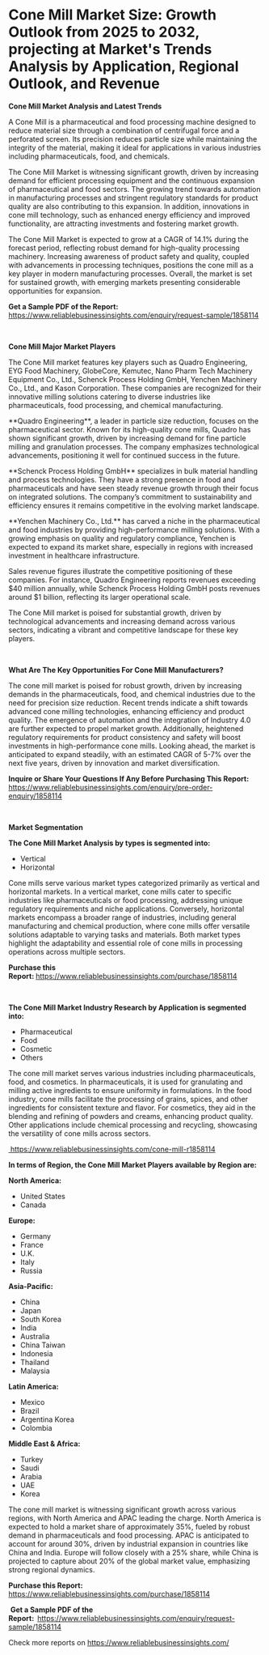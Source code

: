 <p><h1>Cone Mill Market Size: Growth Outlook from 2025 to 2032, projecting at Market's Trends Analysis by Application, Regional Outlook, and Revenue</h1></p><p><strong>Cone Mill Market Analysis and Latest Trends</strong></p>
<p><p>A Cone Mill is a pharmaceutical and food processing machine designed to reduce material size through a combination of centrifugal force and a perforated screen. Its precision reduces particle size while maintaining the integrity of the material, making it ideal for applications in various industries including pharmaceuticals, food, and chemicals.</p><p>The Cone Mill Market is witnessing significant growth, driven by increasing demand for efficient processing equipment and the continuous expansion of pharmaceutical and food sectors. The growing trend towards automation in manufacturing processes and stringent regulatory standards for product quality are also contributing to this expansion. In addition, innovations in cone mill technology, such as enhanced energy efficiency and improved functionality, are attracting investments and fostering market growth.</p><p>The Cone Mill Market is expected to grow at a CAGR of 14.1% during the forecast period, reflecting robust demand for high-quality processing machinery. Increasing awareness of product safety and quality, coupled with advancements in processing techniques, positions the cone mill as a key player in modern manufacturing processes. Overall, the market is set for sustained growth, with emerging markets presenting considerable opportunities for expansion.</p></p>
<p><strong>Get a Sample PDF of the Report:&nbsp;</strong> <a href="https://www.reliablebusinessinsights.com/enquiry/request-sample/1858114?utm_campaign=3080&utm_medium=2&utm_source=Github&utm_content=ia&utm_term=11042025&utm_id=cone-mill">https://www.reliablebusinessinsights.com/enquiry/request-sample/1858114</a></p>
<p>&nbsp;</p>
<p><strong>Cone Mill Major Market Players</strong></p>
<p><p>The Cone Mill market features key players such as Quadro Engineering, EYG Food Machinery, GlobeCore, Kemutec, Nano Pharm Tech Machinery Equipment Co., Ltd., Schenck Process Holding GmbH, Yenchen Machinery Co., Ltd., and Kason Corporation. These companies are recognized for their innovative milling solutions catering to diverse industries like pharmaceuticals, food processing, and chemical manufacturing.</p><p>**Quadro Engineering**, a leader in particle size reduction, focuses on the pharmaceutical sector. Known for its high-quality cone mills, Quadro has shown significant growth, driven by increasing demand for fine particle milling and granulation processes. The company emphasizes technological advancements, positioning it well for continued success in the future.</p><p>**Schenck Process Holding GmbH** specializes in bulk material handling and process technologies. They have a strong presence in food and pharmaceuticals and have seen steady revenue growth through their focus on integrated solutions. The company’s commitment to sustainability and efficiency ensures it remains competitive in the evolving market landscape.</p><p>**Yenchen Machinery Co., Ltd.** has carved a niche in the pharmaceutical and food industries by providing high-performance milling solutions. With a growing emphasis on quality and regulatory compliance, Yenchen is expected to expand its market share, especially in regions with increased investment in healthcare infrastructure.</p><p>Sales revenue figures illustrate the competitive positioning of these companies. For instance, Quadro Engineering reports revenues exceeding $40 million annually, while Schenck Process Holding GmbH posts revenues around $1 billion, reflecting its larger operational scale.</p><p>The Cone Mill market is poised for substantial growth, driven by technological advancements and increasing demand across various sectors, indicating a vibrant and competitive landscape for these key players.</p></p>
<p>&nbsp;</p>
<p><strong>What Are The Key Opportunities For Cone Mill Manufacturers?</strong></p>
<p><p>The cone mill market is poised for robust growth, driven by increasing demands in the pharmaceuticals, food, and chemical industries due to the need for precision size reduction. Recent trends indicate a shift towards advanced cone milling technologies, enhancing efficiency and product quality. The emergence of automation and the integration of Industry 4.0 are further expected to propel market growth. Additionally, heightened regulatory requirements for product consistency and safety will boost investments in high-performance cone mills. Looking ahead, the market is anticipated to expand steadily, with an estimated CAGR of 5-7% over the next five years, driven by innovation and market diversification.</p></p>
<p><strong>Inquire or Share Your Questions If Any Before Purchasing This Report:</strong> <a href="https://www.reliablebusinessinsights.com/enquiry/pre-order-enquiry/1858114?utm_campaign=3080&utm_medium=2&utm_source=Github&utm_content=ia&utm_term=11042025&utm_id=cone-mill">https://www.reliablebusinessinsights.com/enquiry/pre-order-enquiry/1858114</a></p>
<p>&nbsp;</p>
<p><strong>Market Segmentation</strong></p>
<p><strong>The Cone Mill Market Analysis by types is segmented into:</strong></p>
<p><ul><li>Vertical</li><li>Horizontal</li></ul></p>
<p><p>Cone mills serve various market types categorized primarily as vertical and horizontal markets. In a vertical market, cone mills cater to specific industries like pharmaceuticals or food processing, addressing unique regulatory requirements and niche applications. Conversely, horizontal markets encompass a broader range of industries, including general manufacturing and chemical production, where cone mills offer versatile solutions adaptable to varying tasks and materials. Both market types highlight the adaptability and essential role of cone mills in processing operations across multiple sectors.</p></p>
<p><strong>Purchase this Report:&nbsp;</strong><a href="https://www.reliablebusinessinsights.com/purchase/1858114?utm_campaign=3080&utm_medium=2&utm_source=Github&utm_content=ia&utm_term=11042025&utm_id=cone-mill">https://www.reliablebusinessinsights.com/purchase/1858114</a></p>
<p>&nbsp;</p>
<p><strong>The Cone Mill Market Industry Research by Application is segmented into:</strong></p>
<p><ul><li>Pharmaceutical</li><li>Food</li><li>Cosmetic</li><li>Others</li></ul></p>
<p><p>The cone mill market serves various industries including pharmaceuticals, food, and cosmetics. In pharmaceuticals, it is used for granulating and milling active ingredients to ensure uniformity in formulations. In the food industry, cone mills facilitate the processing of grains, spices, and other ingredients for consistent texture and flavor. For cosmetics, they aid in the blending and refining of powders and creams, enhancing product quality. Other applications include chemical processing and recycling, showcasing the versatility of cone mills across sectors.</p></p>
<p><a href="https://www.reliablebusinessinsights.com/cone-mill-r1858114?utm_campaign=3080&utm_medium=2&utm_source=Github&utm_content=ia&utm_term=11042025&utm_id=cone-mill">&nbsp;https://www.reliablebusinessinsights.com/cone-mill-r1858114</a></p>
<p><strong>In terms of Region, the Cone Mill Market Players available by Region are:</strong></p>
<p>
    <p> <strong> North America: </strong>
        <ul>
            <li>United States</li>
            <li>Canada</li>
        </ul>
        </p> 
    <p> <strong> Europe: </strong>
        <ul>
            <li>Germany</li>
            <li>France</li>
            <li>U.K.</li>
            <li>Italy</li>
            <li>Russia</li>
        </ul>
        </p> 
    <p> <strong> Asia-Pacific: </strong>
        <ul>
            <li>China</li>
            <li>Japan</li>
            <li>South Korea</li>
            <li>India</li>
            <li>Australia</li>
            <li>China Taiwan</li>
            <li>Indonesia</li>
            <li>Thailand</li>
            <li>Malaysia</li>
        </ul>
        </p> 
    <p> <strong> Latin America: </strong>
        <ul>
            <li>Mexico</li>
            <li>Brazil</li>
            <li>Argentina Korea</li>
            <li>Colombia</li>
        </ul>
        </p> 
    <p> <strong> Middle East & Africa: </strong>
        <ul>
            <li>Turkey</li>
            <li>Saudi</li>
            <li>Arabia</li>
            <li>UAE</li>
            <li>Korea</li>
        </ul>
    </p>
    </p>
<p><p>The cone mill market is witnessing significant growth across various regions, with North America and APAC leading the charge. North America is expected to hold a market share of approximately 35%, fueled by robust demand in pharmaceuticals and food processing. APAC is anticipated to account for around 30%, driven by industrial expansion in countries like China and India. Europe will follow closely with a 25% share, while China is projected to capture about 20% of the global market value, emphasizing strong regional dynamics.</p></p>
<p><strong>Purchase this Report: </strong><a href="https://www.reliablebusinessinsights.com/purchase/1858114?utm_campaign=3080&utm_medium=2&utm_source=Github&utm_content=ia&utm_term=11042025&utm_id=cone-mill">https://www.reliablebusinessinsights.com/purchase/1858114</a></p>
<p>&nbsp;<strong>Get a Sample PDF of the Report:&nbsp;&nbsp;</strong><a href="https://www.reliablebusinessinsights.com/enquiry/request-sample/1858114?utm_campaign=3080&utm_medium=2&utm_source=Github&utm_content=ia&utm_term=11042025&utm_id=cone-mill">https://www.reliablebusinessinsights.com/enquiry/request-sample/1858114</a></p>
<p><strong></strong></p>
<p>Check more reports on <a href="https://www.reliablebusinessinsights.com/?utm_campaign=3080&utm_medium=2&utm_source=Github&utm_content=ia&utm_term=11042025&utm_id=cone-mill">https://www.reliablebusinessinsights.com/</a></p>